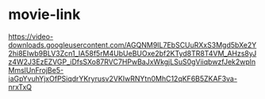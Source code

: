 # movie-link
https://video-downloads.googleusercontent.com/AGQNM9IL7EbSCUuRXxS3Mgd5bXe2Y2hi8EIwb9BLV3Zcn1_IA58f5rM4UbUeBUOxe2bf2KTyd8TR8T4VM_AHzs8yJz4W2J3EzEZVGP_iDfsSXo87RVC7HPwBaJxWkgjLSuS0gViiqbwzfJek2wplnMmslUnFrojBe5-iaGpYvuhYjxOfPSiqdrYKryrusv2VKIwRNYtn0MhC12qKF6B5ZKAF3va-nrxTxQ

